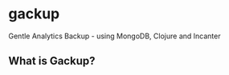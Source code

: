 gackup
======

Gentle Analytics Backup - using MongoDB, Clojure and Incanter


What is Gackup?
---------------

